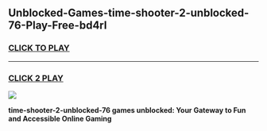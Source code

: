
## Unblocked-Games-time-shooter-2-unblocked-76-Play-Free-bd4rl
<h3>
<a href="https://premium76.site?title=time-shooter-2-unblocked-76&ref=23A">CLICK TO PLAY</a></h3>
<hr>

<h3>
<a href="https://premium76.site?title=time-shooter-2-unblocked-76&ref=23A">CLICK 2 PLAY</a>
  
</h3>

<a href="https://premium76.site?title=time-shooter-2-unblocked-76&ref=23A"><img src="https://clearcache.store/games.png"></a>


**time-shooter-2-unblocked-76 games unblocked: Your Gateway to Fun and Accessible Online Gaming**
